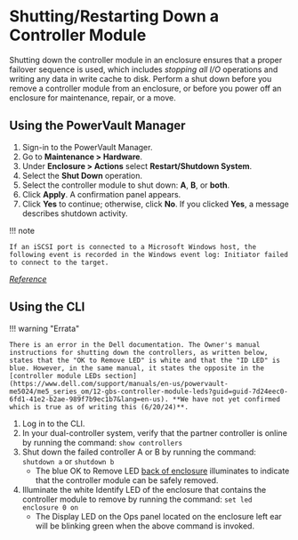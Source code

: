 # Shutting/Restarting Down a Controller Module

Shutting down the controller module in an enclosure ensures that a proper failover sequence is used, which includes *stopping all I/O* operations and writing any data in write cache to disk. Perform a shut down before you remove a controller module from an enclosure, or before you power off an enclosure for maintenance, repair, or a move.

## Using the PowerVault Manager

1. Sign-in to the PowerVault Manager.
2. Go to **Maintenance > Hardware**.
3. Under **Enclosure > Actions** select **Restart/Shutdown System**.
4. Select the **Shut Down** operation.
5. Select the controller module to shut down: **A**, **B**, or **both**.
6. Click **Apply**. A confirmation panel appears.
7. Click **Yes** to continue; otherwise, click **No**. If you clicked **Yes**, a message describes shutdown activity.

!!! note

    If an iSCSI port is connected to a Microsoft Windows host, the following event is recorded in the Windows event log: Initiator failed to connect to the target.

[*Reference*](https://www.dell.com/support/manuals/en-us/powervault-me5024/me5_series_om/shutting-down-a-controller-module?guid=guid-3f60a81c-6510-4df3-8709-c5b0e4e48025&lang=en-us)

## Using the CLI

!!! warning "Errata"

    There is an error in the Dell documentation. The Owner's manual instructions for shutting down the controllers, as written below, states that the "OK to Remove LED" is white and that the "ID LED" is blue. However, in the same manual, it states the opposite in the [controller module LEDs section](https://www.dell.com/support/manuals/en-us/powervault-me5024/me5_series_om/12-gbs-controller-module-leds?guid=guid-7d24eec0-6fd1-41e2-b2ae-989f7b9ec1b7&lang=en-us). **We have not yet confirmed which is true as of writing this (6/20/24)**.

1. Log in to the CLI.
2. In your dual-controller system, verify that the partner controller is online by running the command: `show controllers`
3. Shut down the failed controller A or B by running the command: `shutdown a` or `shutdown b`
    - The blue OK to Remove LED [back of enclosure](me5-overview.md#controller-module-leds) illuminates to indicate that the controller module can be safely removed.
4.  Illuminate the white Identify LED of the enclosure that contains the controller module to remove by running the command: `set led enclosure 0 on`
    - The Display LED on the Ops panel located on the enclosure left ear will be blinking green when the above command is invoked.
